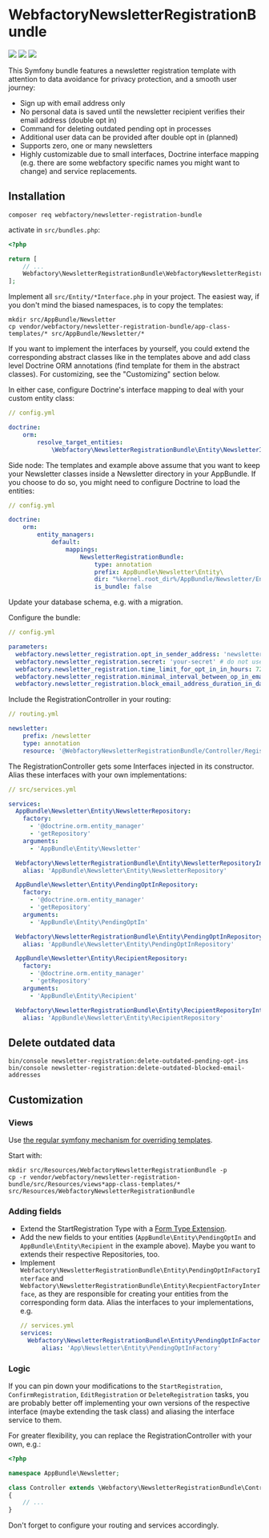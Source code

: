 WebfactoryNewsletterRegistrationBundle
======================================

![](https://github.com/webfactory/WebfactoryNewsletterRegistrationBundle/workflows/Tests/badge.svg)
![](https://github.com/webfactory/WebfactoryNewsletterRegistrationBundle/workflows/Dependencies/badge.svg)
![](https://github.com/webfactory/WebfactoryNewsletterRegistrationBundle/workflows/Coding%20Standards/badge.svg)

This Symfony bundle features a newsletter registration template with attention to data avoidance for privacy
protection, and a smooth user journey:

- Sign up with email address only
- No personal data is saved until the newsletter recipient verifies their email address (double opt in)
- Command for deleting outdated pending opt in processes
- Additional user data can be provided after double opt in (planned)
- Supports zero, one or many newsletters
- Highly customizable due to small interfaces, Doctrine interface mapping (e.g. there are some webfactory specific names
  you might want to change) and service replacements.


Installation
------------

    composer req webfactory/newsletter-registration-bundle
    
activate in `src/bundles.php`:

```php
<?php

return [
    // ...
    Webfactory\NewsletterRegistrationBundle\WebfactoryNewsletterRegistrationBundle::class => ['all' => true],
];
```

Implement all `src/Entity/*Interface.php` in your project. The easiest way, if you don't mind the biased namespaces, is
to copy the templates:

    mkdir src/AppBundle/Newsletter
    cp vendor/webfactory/newsletter-registration-bundle/app-class-templates/* src/AppBundle/Newsletter/*

If you want to implement the interfaces by yourself, you could extend the corresponding abstract classes like in the
templates above and add class level Doctrine ORM annotations (find template for them in the abstract classes). For
customizing, see the "Customizing" section below.

In either case, configure Doctrine's interface mapping to deal with your custom entity class:

```yaml
// config.yml

doctrine:
    orm:
        resolve_target_entities:
            \Webfactory\NewsletterRegistrationBundle\Entity\NewsletterInterface: '\AppBundle\Entity\Newsletter'
```

Side node: The templates and example above assume that you want to keep your Newsletter classes inside a Newsletter
directory in your AppBundle. If you choose to do so, you might need to configure Doctrine to load the entities: 

```yaml
// config.yml

doctrine:
    orm:
        entity_managers:
            default:
                mappings:
                    NewsletterRegistrationBundle:
                        type: annotation
                        prefix: AppBundle\Newsletter\Entity\
                        dir: "%kernel.root_dir%/AppBundle/Newsletter/Entity/"
                        is_bundle: false
```

Update your database schema, e.g. with a migration.

Configure the bundle:

```yaml
// config.yml

parameters:
  webfactory.newsletter_registration.opt_in_sender_address: 'newsletter-registration@example.com'
  webfactory.newsletter_registration.secret: 'your-secret' # do not use Symfony's %secret%!
  webfactory.newsletter_registration.time_limit_for_opt_in_in_hours: 72 # default value
  webfactory.newsletter_registration.minimal_interval_between_op_in_emails_in_hours: 1 # default value
  webfactory.newsletter_registration.block_email_address_duration_in_days: 30 # default value
```

Include the RegistrationController in your routing:

```yaml
// routing.yml

newsletter:
    prefix: /newsletter
    type: annotation
    resource: '@WebfactoryNewsletterRegistrationBundle/Controller/RegistrationController.php'
```
 
The RegistrationController gets some Interfaces injected in its constructor. Alias these interfaces with your own
implementations: 

```yaml
// src/services.yml

services:
  AppBundle\Newsletter\Entity\NewsletterRepository:
    factory:
      - '@doctrine.orm.entity_manager'
      - 'getRepository'
    arguments:
      - 'AppBundle\Entity\Newsletter'

  Webfactory\NewsletterRegistrationBundle\Entity\NewsletterRepositoryInterface:
    alias: 'AppBundle\Newsletter\Entity\NewsletterRepository'

  AppBundle\Newsletter\Entity\PendingOptInRepository:
    factory:
      - '@doctrine.orm.entity_manager'
      - 'getRepository'
    arguments:
      - 'AppBundle\Entity\PendingOptIn'

  Webfactory\NewsletterRegistrationBundle\Entity\PendingOptInRepositoryInterface:
    alias: 'AppBundle\Newsletter\Entity\PendingOptInRepository'

  AppBundle\Newsletter\Entity\RecipientRepository:
    factory:
      - '@doctrine.orm.entity_manager'
      - 'getRepository'
    arguments:
      - 'AppBundle\Entity\Recipient'

  Webfactory\NewsletterRegistrationBundle\Entity\RecipientRepositoryInterface:
    alias: 'AppBundle\Newsletter\Entity\RecipientRepository'
```


Delete outdated data
--------------------

    bin/console newsletter-registration:delete-outdated-pending-opt-ins
    bin/console newsletter-registration:delete-outdated-blocked-email-addresses


Customization
-------------

### Views

Use [the regular symfony mechanism for overriding templates](https://symfony.com/doc/4.4/bundles/override.html#templates).

Start with:

    mkdir src/Resources/WebfactoryNewsletterRegistrationBundle -p
    cp -r vendor/webfactory/newsletter-registration-bundle/src/Resources/views*app-class-templates/* src/Resources/WebfactoryNewsletterRegistrationBundle 
    

### Adding fields

- Extend the StartRegistration Type with a [Form Type Extension](https://symfony.com/doc/4.4/form/create_form_type_extension.html).
- Add the new fields to your entities (`AppBundle\Entity\PendingOptIn` and `AppBundle\Entity\Recipient` in the example
  above). Maybe you want to extends their respective Repositories, too.
- Implement `Webfactory\NewsletterRegistrationBundle\Entity\PendingOptInFactoryInterface` and `Webfactory\NewsletterRegistrationBundle\Entity\RecpientFactoryInterface`,
  as they are responsible for creating your entities from the corresponding form data. Alias the interfaces to your
  implementations, e.g.
  ```yaml
  // services.yml
  services:
    Webfactory\NewsletterRegistrationBundle\Entity\PendingOptInFactoryInterface:
        alias: 'App\Newsletter\Entity\PendingOptInFactory'
  ```

### Logic

If you can pin down your modifications to the `StartRegistration`, `ConfirmRegistration`, `EditRegistration` or
`DeleteRegistration` tasks, you are probably better off implementing your own versions of the respective interface
(maybe extending the task class) and aliasing the interface service to them.

For greater flexibility, you can replace the RegistrationController with your own, e.g.:

```php
<?php

namespace AppBundle\Newsletter;

class Controller extends \Webfactory\NewsletterRegistrationBundle\Controller\Controller
{
    // ...
}
```

Don't forget to configure your routing and services accordingly.
